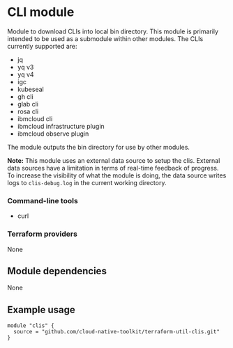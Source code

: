 # CLI module

Module to download CLIs into local bin directory. This module is primarily intended to be used as a submodule within other modules. The CLIs currently supported are:

- jq
- yq v3
- yq v4
- igc
- kubeseal
- gh cli
- glab cli
- rosa cli
- ibmcloud cli
- ibmcloud infrastructure plugin
- ibmcloud observe plugin


The module outputs the bin directory for use by other modules.

**Note:** This module uses an external data source to setup the clis. External data sources have a limitation in terms of real-time feedback of progress. To increase the visibility of what the module is doing, the data source writes logs to `clis-debug.log` in the current working directory.

### Command-line tools

- curl

### Terraform providers

None

## Module dependencies

None

## Example usage

```hcl-terraform
module "clis" {
  source = "github.com/cloud-native-toolkit/terraform-util-clis.git"
}
```

